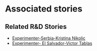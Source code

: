 # Associated stories

<!-- !!DO NOT REMOVE!! start autogenerated hyperlinks -->
## Related R&D Stories
- [Experimenter\-Serbia\-Kristina Nikolic](/stories/?doc=Experimenters_SRB)
- [Experimenter\- El Salvador\-Victor Tablas](/stories/?doc=Experimenters_SLV)
<!-- !!DO NOT REMOVE!! end autogenerated hyperlinks -->